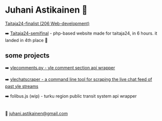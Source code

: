# Juhani Astikainen 👋

[Taitaja24-finalist (206 Web-development)](https://www.skillsfinland.fi/taitaja-tapahtuma)

➡️ [Taitaja24-semifinal](https://github.com/juhanias/taitaja24-semifinal) - php-based website made for taitaja24, in 6 hours. it landed in 4th place 🎉

## some projects
➡️ [ylecomments.py - yle comment section api wrapper](https://github.com/juhanias/ylecomments)

➡️ [ylechatscraper - a command line tool for scraping the live chat feed of past yle streams](https://github.com/juhanias/ylecommentscraper)

➡️ folibus.js (wip) - turku region public transit system api wrapper
<br><br><br>
📧 juhani.astikainen@gmail.com

<!--
**juhanias/juhanias** is a ✨ _special_ ✨ repository because its `README.md` (this file) appears on your GitHub profile.

Here are some ideas to get you started:

- 🔭 I’m currently working on ...
- 🌱 I’m currently learning ...
- 👯 I’m looking to collaborate on ...
- 🤔 I’m looking for help with ...
- 💬 Ask me about ...
- 📫 How to reach me: ...
- 😄 Pronouns: ...
- ⚡ Fun fact: ...
-->

